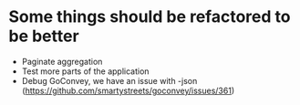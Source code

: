 Some things should be refactored to be better
=============================================

* Paginate aggregation
* Test more parts of the application
* Debug GoConvey, we have an issue with -json (https://github.com/smartystreets/goconvey/issues/361)